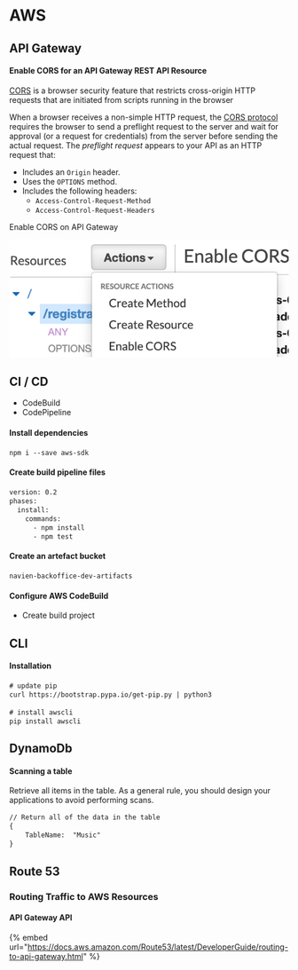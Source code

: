 # AWS

## API Gateway

#### Enable CORS for an API Gateway REST API Resource

[CORS](https://developer.mozilla.org/en-US/docs/Web/HTTP/CORS) is a browser security feature that restricts cross-origin HTTP requests that are initiated from scripts running in the browser

When a browser receives a non-simple HTTP request, the [CORS protocol](https://fetch.spec.whatwg.org/#http-cors-protocol) requires the browser to send a preflight request to the server and wait for approval \(or a request for credentials\) from the server before sending the actual request. The _preflight request_ appears to your API as an HTTP request that:

* Includes an `Origin` header.
* Uses the `OPTIONS` method.
* Includes the following headers:
  * `Access-Control-Request-Method`
  * `Access-Control-Request-Headers`

Enable CORS on API Gateway

![](.gitbook/assets/image%20%283%29.png)

## CI / CD

* CodeBuild
* CodePipeline

#### Install dependencies

```
npm i --save aws-sdk
```

#### Create build pipeline files

```
version: 0.2
phases:
  install:
    commands:
      - npm install
      - npm test

```

#### Create an artefact bucket

```
navien-backoffice-dev-artifacts
```

####  Configure AWS CodeBuild

* Create build project



## CLI

#### Installation

```
# update pip
curl https://bootstrap.pypa.io/get-pip.py | python3

# install awscli
pip install awscli
```



## DynamoDb

#### Scanning a table

Retrieve all items in the table. As a general rule, you should design your applications to avoid performing scans.

```
// Return all of the data in the table
{
    TableName:  "Music"
}
```



## Route 53

### Routing Traffic to AWS Resources

#### API Gateway API

{% embed url="https://docs.aws.amazon.com/Route53/latest/DeveloperGuide/routing-to-api-gateway.html" %}



